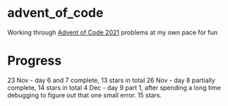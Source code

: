 # advent_of_code
Working through [Advent of Code 2021](https://adventofcode.com/2021) problems at my own pace for fun

# Progress
23 Nov - day 6 and 7 complete, 13 stars in total
26 Nov - day 8 partially complete, 14 stars in total
4 Dec - day 9 part 1, after spending a long time debugging to figure out that one small error. 15 stars.

